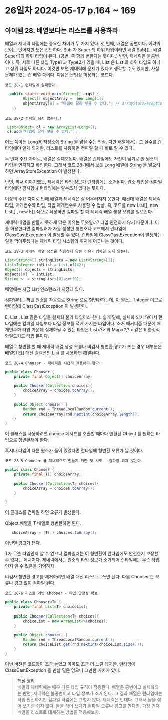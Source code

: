 # 26일차 2024-05-17 p.164 ~ 169

## 아이템 28. 배열보다는 리스트를 사용하라

배열과 제네릭 타입에는 중요한 차이가 두 가지 있다. 
첫 번째, 배열은 공변이다.  어려워 보이는 단어지만 뜻은 간단하다.
Sub 가 Super 의 하위 타입이라면 배열 Sub[]는 배열 Super[]의 하위 타입이 된다.
(공변, 즉 함께 변한다는 뜻이다.) 반면, 제네릭은 불공변이다.
즉, 서로 다른 타입 Type1 과 Type2가 있을 때, List<Type1> 은 List<Type2> 의 하위 타입도
아니고 상위 타입도 아니다. 이것만 보면 제네릭에 문제가 있다고 생각할 수도 있지만,
사실 문제가 있는 건 배열 쪽이다. 다음은 문법상 허용되는 코드다.

`코드 28-1 런타임에 실패한다.`

```java
  public static void main(String[] args) {
        Object[] objectArray =  new Long[1];
        objectArray[0] = "타입이 달라 넣을 수 없다."; // ArrayStoreException 을 던진다.
    }
```

`코드 28-2 컴파일 되지 않는다.!`

```java
 List<Object> ol = new ArrayList<Long>();
 ol.add("타입이 달라 넣을 수 없다.");
```

어느 쪽이든 Long용 저장소에 String 을 넣을 수는 업삳.
다만 배열에서는 그 실수를 런타임에야 알게 되지만, 리스트를 사용하면 컴파일 할 때 바로 알 수 있다.

두 번째 주요 차이로, 배열은 실체호된다.
배열은 런타임에도 자신이 담기로 한 원소의 타입을 인지하고 확인한다.
그래서 코드 28-1에서 보듯 Long 배열에 String 을 넣으려 하면 ArrayStoreException 이 발생한다.

반면, 앞서 이야기했듯, 제네릭은 타입 정보가 런타임에는 소거된다.
원소 타입을 컴파일 타임에만 검사함녀 런타임에는 알수조차 없다는 뜻이다.

이상의 주요 차이로 인해 배열과 제네릭은 잘 어우러지지 못한다. 예컨대 배열은
제네릭 타입, 매개변수화 타입, 타입 매개변수로 사용할 수 업삳. 즉, 코드를 new List<E>[], new List<String>[] , new E[] 식으로
작성하면 컴파일 할 때 제네릭 배열 생성 오류를 일으킨다.


제네릭 배열을 만들지 못하게 막은 이유는 무엇일까? 타입 안전하지 않기 때문이다.
이를 허용한다면 컴파일러가 자동 생성한 형변호나 코드에서 런타임에 ClassCastException 이 발생할 수 있다.
런타임에 ClassCastException이 발생하는 일을 막아주겠다는 제네릭 타입  시스템의 취지에 어긋나는 것이다.

`코드 28-3 제네릭 배열 생성을 허용하지 않는 이유- 컴파일 되지 않는다.`

```java
List<String>[] stringLists = new List<String>[1];
List<Integer> intList = List.of(42);
Object[] objects = stringLists;
objects[0]  = intList;
String s  = stringLists[0].get(0);
```


배열에는 지금 List<Integer> 인스턴스가 저장돼 있다.
 
컴파일러는 꺼낸 원소를 자동으로 String 으로 형변환하는데, 이 원소는 Integer 이므로
런타임에 ClassCastException 이 발생한다.


E, List<E> , List<String> 같은 타입을 실체화 불가 타입이라 한다.
쉽게 말해, 실체화 되지 않아서 런타임에는 컴파일 타임보다 타입 정보를 적게 가지는 타입이다.
소거 메커니즘 때문에 매개변수화 타입 가운데 실체화될 수 있는 타입은 List<?> 와 Map<?,? > 같은 비한정적 와일드카드 타입 뿐이다.


배열로 형변활 할 때 제네릭 배열 생성 오류나 비검사 형변환 경고가 뜨는 경우 대부분은
배열인 E[] 대신 컬렉션인 List<E> 를 사용하면 해결된다.


`코드 28-4 Chooser - 제네릭을 시급히 적용해야 한다!`

```java
public class Chooser {
    private final Object[] choiceArray;
    
    public Chooser(Collection choices){
        choiceArray = choices.toArray();
    }
    
    public Object choose() {
        Random rnd = ThreadLocalRandom.current();
        return choiceArray[rnd.nextInt(choiceArray.length)];
    }
}

```

이 클래스를 사용하려면 choose 메서드를 호출할 때마다 반환된 Object 를 원하는 타입으로 형변환해야 한다.

혹시나 타입이 다른 원소가 들어 있었다면 런타임에 형변환 오류가 날 것이다.


`코드 28-5 Chooser 를 제네릭으로 만들기 위한 첫 시도 - 컴파일 되지 않는다.`

```java
public class Chooser {
    private final T[] choiceArray;
    
    public Chooser(Collection<T> choices){
        choiceArray = choices.toArray();
    }

}
```

이 클래스를 컴파일 하면 오류가 발생한다.

Object 배열을 T 배열로 형변환하면 된다.

```java
   choiceArray = (T[]) choices.toArray();
```

이번엔 경고가 뜬다.

T가 무슨 타입인지 알 수 없으니 컴파일러는 이 형변환이 런타임에도 안전한지
보장할 수 없다는 메시지다.
제네릭에서는 원소의 타입 정보가 소거되어 런타임에는 무슨 타입인지
알 수 없음을 기억하자



비검사 형변환 경고를 제거하려면 배열 대신 리스트르 쓰면 된다.
다음 Chooser 는 오류나 경고 없이 컴파일 된다.

`코드 28-6 리스트 기반 Chooser - 타입 안정성 확보`

```java
public class Chooser<T> {
    private final List<T> choiceList;
    
    public Chooser(Collection<T> choices){
        choiceList = new ArrayList<>(choices);
    }
    
    public Object choose() {
        Random rnd = ThreadLocalRandom.current();
        return choiceList.get(rnd.nextInt(choiceList.size()));
    }
}
```

이번 버전은 코드양이 조금 늘었고 아마도 조금 더 느릴 테지만,
런타임에 ClassCastException 을 만날 일은 없으니 그만한 가치가 있다.

> **핵심 정리**
> <br/>
> 배열과 제네릭에는 매우 다른 타입 규칙이 적용된다.
> 배열은 공변이고 실체화되는 반면, 제네릭은 불공변이고
> 타입 정보가 소거 된다.
> 그 결과 배열은 런타임에는 타입 안전하지만 컴파일 타임에는 그렇지 않다.
> 제네릭은 반대다. 그래서 둘을 섞어 쓰기란 쉽지 않다.
> 둘을 섞어 쓰다가 컴파일 오류나 경고를 만다면, 가장 먼저 배열을 리스트로 대체하는 방법을 적용해보자.